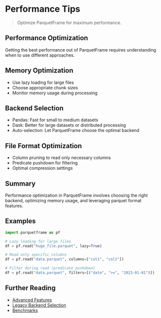 # Performance Tips

> Optimize ParquetFrame for maximum performance.

## Performance Optimization

Getting the best performance out of ParquetFrame requires understanding when to use different approaches.

## Memory Optimization

- Use lazy loading for large files
- Choose appropriate chunk sizes
- Monitor memory usage during processing

## Backend Selection

- Pandas: Fast for small to medium datasets
- Dask: Better for large datasets or distributed processing
- Auto-selection: Let ParquetFrame choose the optimal backend

## File Format Optimization

- Column pruning to read only necessary columns
- Predicate pushdown for filtering
- Optimal compression settings

## Summary

Performance optimization in ParquetFrame involves choosing the right backend, optimizing memory usage, and leveraging parquet format features.

## Examples

```python
import parquetframe as pf

# Lazy loading for large files
df = pf.read("huge_file.parquet", lazy=True)

# Read only specific columns
df = pf.read("data.parquet", columns=["col1", "col2"])

# Filter during read (predicate pushdown)
df = pf.read("data.parquet", filters=[("date", ">=", "2023-01-01")])
```

## Further Reading

- [Advanced Features](advanced.md)
- [Legacy Backend Selection](legacy/legacy-backends.md)
- [Benchmarks](benchmarks.md)
